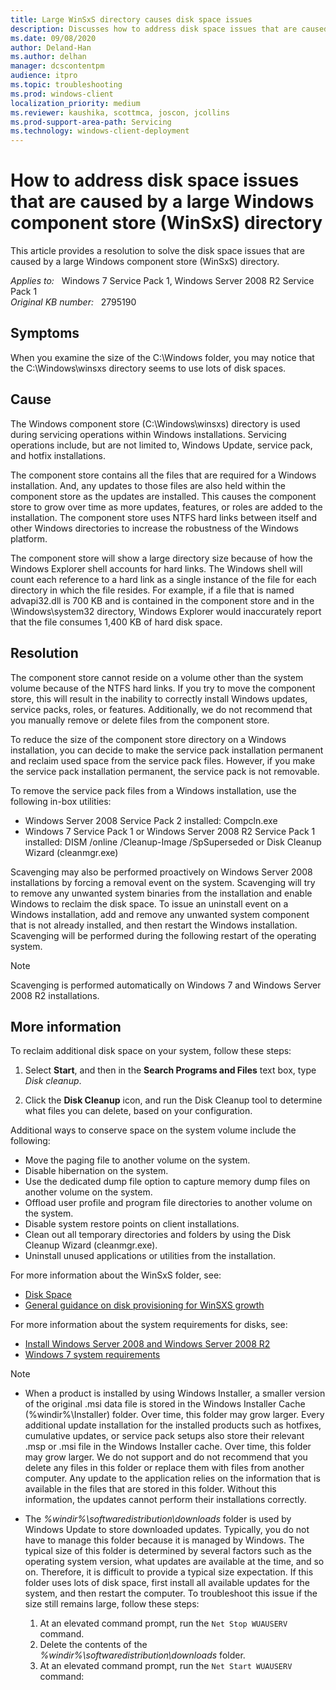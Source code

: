 ```yaml
---
title: Large WinSxS directory causes disk space issues
description: Discusses how to address disk space issues that are caused by a large Windows component store (WinSxS) directory.
ms.date: 09/08/2020
author: Deland-Han
ms.author: delhan
manager: dcscontentpm
audience: itpro
ms.topic: troubleshooting
ms.prod: windows-client
localization_priority: medium
ms.reviewer: kaushika, scottmca, joscon, jcollins
ms.prod-support-area-path: Servicing
ms.technology: windows-client-deployment
---
```

# How to address disk space issues that are caused by a large Windows component store (WinSxS) directory

This article provides a resolution to solve the disk space issues that are caused by a large Windows component store (WinSxS) directory.

_Applies to:_ &nbsp; Windows 7 Service Pack 1, Windows Server 2008 R2 Service Pack 1  
_Original KB number:_ &nbsp; 2795190

## Symptoms

When you examine the size of the C:\Windows folder, you may notice that the C:\Windows\winsxs directory seems to use lots of disk spaces.

## Cause

The Windows component store (C:\Windows\winsxs) directory is used during servicing operations within Windows installations. Servicing operations include, but are not limited to, Windows Update, service pack, and hotfix installations.

The component store contains all the files that are required for a Windows installation. And, any updates to those files are also held within the component store as the updates are installed. This causes the component store to grow over time as more updates, features, or roles are added to the installation. The component store uses NTFS hard links between itself and other Windows directories to increase the robustness of the Windows platform.

The component store will show a large directory size because of how the Windows Explorer shell accounts for hard links. The Windows shell will count each reference to a hard link as a single instance of the file for each directory in which the file resides. For example, if a file that is named advapi32.dll is 700 KB and is contained in the component store and in the \Windows\system32 directory, Windows Explorer would inaccurately report that the file consumes 1,400 KB of hard disk space.

## Resolution

The component store cannot reside on a volume other than the system volume because of the NTFS hard links. If you try to move the component store, this will result in the inability to correctly install Windows updates, service packs, roles, or features. Additionally, we do not recommend that you manually remove or delete files from the component store.

To reduce the size of the component store directory on a Windows installation, you can decide to make the service pack installation permanent and reclaim used space from the service pack files. However, if you make the service pack installation permanent, the service pack is not removable.

To remove the service pack files from a Windows installation, use the following in-box utilities:

- Windows Server 2008 Service Pack 2 installed: Compcln.exe
- Windows 7 Service Pack 1 or Windows Server 2008 R2 Service Pack 1 installed: DISM /online /Cleanup-Image /SpSuperseded or Disk Cleanup Wizard (cleanmgr.exe)

Scavenging may also be performed proactively on Windows Server 2008 installations by forcing a removal event on the system. Scavenging will try to remove any unwanted system binaries from the installation and enable Windows to reclaim the disk space. To issue an uninstall event on a Windows installation, add and remove any unwanted system component that is not already installed, and then restart the Windows installation. Scavenging will be performed during the following restart of the operating system.

> [!NOTE]
> Scavenging is performed automatically on Windows 7 and Windows Server 2008 R2 installations.

## More information

To reclaim additional disk space on your system, follow these steps:

1. Select **Start**, and then in the **Search Programs and Files** text box, type *Disk cleanup*.

2. Click the **Disk Cleanup** icon, and run the Disk Cleanup tool to determine what files you can delete, based on your configuration.

Additional ways to conserve space on the system volume include the following:

- Move the paging file to another volume on the system.
- Disable hibernation on the system.
- Use the dedicated dump file option to capture memory dump files on another volume on the system.
- Offload user profile and program file directories to another volume on the system.
- Disable system restore points on client installations.
- Clean out all temporary directories and folders by using the Disk Cleanup Wizard (cleanmgr.exe).
- Uninstall unused applications or utilities from the installation.

For more information about the WinSxS folder, see:

- [Disk Space](/archive/blogs/e7/disk-space)
- [General guidance on disk provisioning for WinSXS growth](/archive/blogs/joscon/general-guidance-on-disk-provisioning-for-winsxs-growth)

For more information about the system requirements for disks, see:

- [Install Windows Server 2008 and Windows Server 2008 R2](/iis/install/installing-iis-7/install-windows-server-2008-and-windows-server-2008-r2)
- [Windows 7 system requirements](https://support.microsoft.com/help/10737)

> [!NOTE]
>
> - When a product is installed by using Windows Installer, a smaller version of the original .msi data file is stored in the Windows Installer Cache (%windir%\Installer) folder. Over time, this folder may grow larger. Every additional update installation for the installed products such as hotfixes, cumulative updates, or service pack setups also store their relevant .msp or .msi file in the Windows Installer cache. Over time, this folder may grow larger. We do not support and do not recommend that you delete any files in this folder or replace them with files from another computer. Any update to the application relies on the information that is available in the files that are stored in this folder. Without this information, the updates cannot perform their installations correctly.
> - The *%windir%\softwaredistribution\downloads* folder is used by Windows Update to store downloaded updates. Typically, you do not have to manage this folder because it is managed by Windows. The typical size of this folder is determined by several factors such as the operating system version, what updates are available at the time, and so on. Therefore, it is difficult to provide a typical size expectation. If this folder uses lots of disk space, first install all available updates for the system, and then restart the computer. To troubleshoot this issue if the size still remains large, follow these steps:
>
>      1. At an elevated command prompt, run the `Net Stop WUAUSERV` command.
>      2. Delete the contents of the *%windir%\softwaredistribution\downloads* folder.
>      3. At an elevated command prompt, run the `Net Start WUAUSERV` command:
